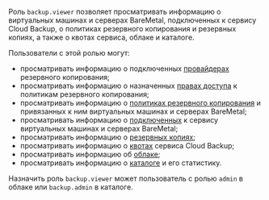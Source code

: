 Роль `backup.viewer` позволяет просматривать информацию о виртуальных машинах и серверах BareMetal, подключенных к сервису Cloud Backup, о политиках резервного копирования и резервных копиях, а также о квотах сервиса, облаке и каталоге.

Пользователи с этой ролью могут:
* просматривать информацию о подключенных [провайдерах](../../backup/concepts/index.md#providers) резервного копирования;
* просматривать информацию о назначенных [правах доступа](../../iam/concepts/access-control/index.md) к политикам резервного копирования;
* просматривать информацию о [политиках резервного копирования](../../backup/concepts/policy.md) и привязанных к ним виртуальных машинах и серверах BareMetal;
* просматривать информацию о [подключенных](../../backup/concepts/vm-connection.md) к сервису виртуальных машинах и серверах BareMetal;
* просматривать информацию о [резервных копиях](../../backup/concepts/backup.md);
* просматривать информацию о [квотах](../../backup/concepts/limits.md#backup-quotas) сервиса Cloud Backup;
* просматривать информацию об [облаке](../../resource-manager/concepts/resources-hierarchy.md#cloud);
* просматривать информацию о [каталоге](../../resource-manager/concepts/resources-hierarchy.md#folder) и его статистику.

Назначить роль `backup.viewer` может пользователь с ролью `admin` в облаке или `backup.admin` в каталоге.
